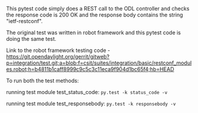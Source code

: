 This pytest code simply does a REST call to the ODL controller and checks the response code is 200 OK and the response body contains the string "ietf-restconf".

The original test was written in robot framework and this pytest code is doing the same test.

Link to the robot framework testing code - https://git.opendaylight.org/gerrit/gitweb?p=integration/test.git;a=blob;f=csit/suites/integration/basic/restconf_modules.robot;h=b4811b1caff8999c9c5c3c11eca9f904d1bc65f4;hb=HEAD




To run both the test methods:

running test module test_status_code: ```py.test -k status_code -v```

running test module test_responsebody: ```py.test -k responsebody -v```


